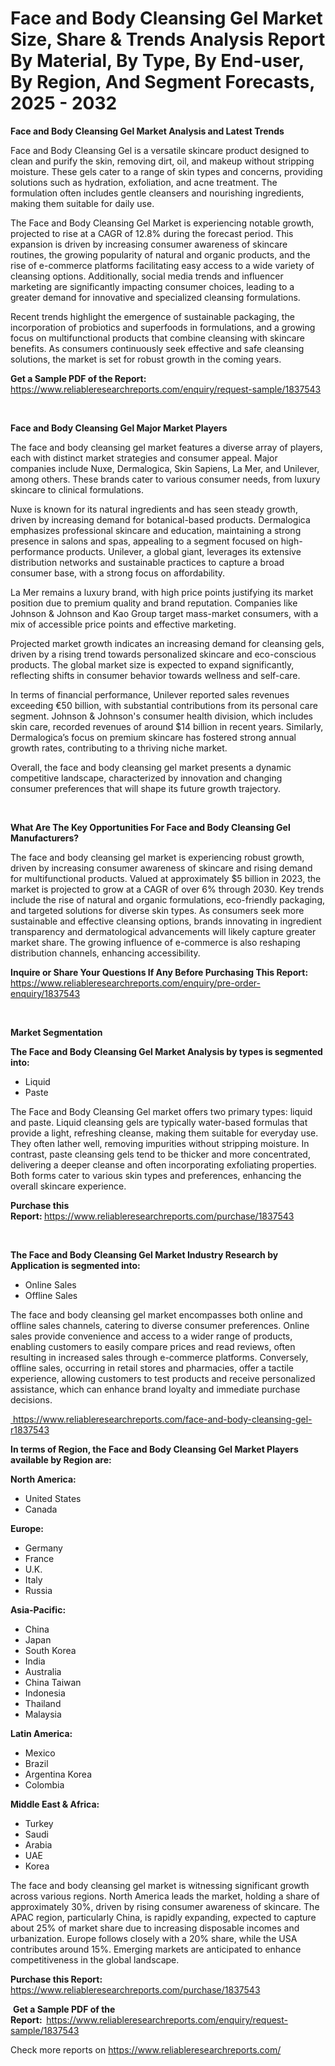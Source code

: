 <p><h1>Face and Body Cleansing Gel Market Size, Share & Trends Analysis Report By Material, By Type, By End-user, By Region, And Segment Forecasts, 2025 - 2032</h1></p><p><strong>Face and Body Cleansing Gel Market Analysis and Latest Trends</strong></p>
<p><p>Face and Body Cleansing Gel is a versatile skincare product designed to clean and purify the skin, removing dirt, oil, and makeup without stripping moisture. These gels cater to a range of skin types and concerns, providing solutions such as hydration, exfoliation, and acne treatment. The formulation often includes gentle cleansers and nourishing ingredients, making them suitable for daily use.</p><p>The Face and Body Cleansing Gel Market is experiencing notable growth, projected to rise at a CAGR of 12.8% during the forecast period. This expansion is driven by increasing consumer awareness of skincare routines, the growing popularity of natural and organic products, and the rise of e-commerce platforms facilitating easy access to a wide variety of cleansing options. Additionally, social media trends and influencer marketing are significantly impacting consumer choices, leading to a greater demand for innovative and specialized cleansing formulations.</p><p>Recent trends highlight the emergence of sustainable packaging, the incorporation of probiotics and superfoods in formulations, and a growing focus on multifunctional products that combine cleansing with skincare benefits. As consumers continuously seek effective and safe cleansing solutions, the market is set for robust growth in the coming years.</p></p>
<p><strong>Get a Sample PDF of the Report:&nbsp;</strong> <a href="https://www.reliableresearchreports.com/enquiry/request-sample/1837543?utm_campaign=2954&utm_medium=2&utm_source=Github&utm_content=ia&utm_term=05042025&utm_id=face-and-body-cleansing-gel">https://www.reliableresearchreports.com/enquiry/request-sample/1837543</a></p>
<p>&nbsp;</p>
<p><strong>Face and Body Cleansing Gel Major Market Players</strong></p>
<p><p>The face and body cleansing gel market features a diverse array of players, each with distinct market strategies and consumer appeal. Major companies include Nuxe, Dermalogica, Skin Sapiens, La Mer, and Unilever, among others. These brands cater to various consumer needs, from luxury skincare to clinical formulations.</p><p>Nuxe is known for its natural ingredients and has seen steady growth, driven by increasing demand for botanical-based products. Dermalogica emphasizes professional skincare and education, maintaining a strong presence in salons and spas, appealing to a segment focused on high-performance products. Unilever, a global giant, leverages its extensive distribution networks and sustainable practices to capture a broad consumer base, with a strong focus on affordability.</p><p>La Mer remains a luxury brand, with high price points justifying its market position due to premium quality and brand reputation. Companies like Johnson & Johnson and Kao Group target mass-market consumers, with a mix of accessible price points and effective marketing.</p><p>Projected market growth indicates an increasing demand for cleansing gels, driven by a rising trend towards personalized skincare and eco-conscious products. The global market size is expected to expand significantly, reflecting shifts in consumer behavior towards wellness and self-care.</p><p>In terms of financial performance, Unilever reported sales revenues exceeding €50 billion, with substantial contributions from its personal care segment. Johnson & Johnson's consumer health division, which includes skin care, recorded revenues of around $14 billion in recent years. Similarly, Dermalogica’s focus on premium skincare has fostered strong annual growth rates, contributing to a thriving niche market.</p><p>Overall, the face and body cleansing gel market presents a dynamic competitive landscape, characterized by innovation and changing consumer preferences that will shape its future growth trajectory.</p></p>
<p>&nbsp;</p>
<p><strong>What Are The Key Opportunities For Face and Body Cleansing Gel Manufacturers?</strong></p>
<p><p>The face and body cleansing gel market is experiencing robust growth, driven by increasing consumer awareness of skincare and rising demand for multifunctional products. Valued at approximately $5 billion in 2023, the market is projected to grow at a CAGR of over 6% through 2030. Key trends include the rise of natural and organic formulations, eco-friendly packaging, and targeted solutions for diverse skin types. As consumers seek more sustainable and effective cleansing options, brands innovating in ingredient transparency and dermatological advancements will likely capture greater market share. The growing influence of e-commerce is also reshaping distribution channels, enhancing accessibility.</p></p>
<p><strong>Inquire or Share Your Questions If Any Before Purchasing This Report:</strong> <a href="https://www.reliableresearchreports.com/enquiry/pre-order-enquiry/1837543?utm_campaign=2954&utm_medium=2&utm_source=Github&utm_content=ia&utm_term=05042025&utm_id=face-and-body-cleansing-gel">https://www.reliableresearchreports.com/enquiry/pre-order-enquiry/1837543</a></p>
<p>&nbsp;</p>
<p><strong>Market Segmentation</strong></p>
<p><strong>The Face and Body Cleansing Gel Market Analysis by types is segmented into:</strong></p>
<p><ul><li>Liquid</li><li>Paste</li></ul></p>
<p><p>The Face and Body Cleansing Gel market offers two primary types: liquid and paste. Liquid cleansing gels are typically water-based formulas that provide a light, refreshing cleanse, making them suitable for everyday use. They often lather well, removing impurities without stripping moisture. In contrast, paste cleansing gels tend to be thicker and more concentrated, delivering a deeper cleanse and often incorporating exfoliating properties. Both forms cater to various skin types and preferences, enhancing the overall skincare experience.</p></p>
<p><strong>Purchase this Report:&nbsp;</strong><a href="https://www.reliableresearchreports.com/purchase/1837543?utm_campaign=2954&utm_medium=2&utm_source=Github&utm_content=ia&utm_term=05042025&utm_id=face-and-body-cleansing-gel">https://www.reliableresearchreports.com/purchase/1837543</a></p>
<p>&nbsp;</p>
<p><strong>The Face and Body Cleansing Gel Market Industry Research by Application is segmented into:</strong></p>
<p><ul><li>Online Sales</li><li>Offline Sales</li></ul></p>
<p><p>The face and body cleansing gel market encompasses both online and offline sales channels, catering to diverse consumer preferences. Online sales provide convenience and access to a wider range of products, enabling customers to easily compare prices and read reviews, often resulting in increased sales through e-commerce platforms. Conversely, offline sales, occurring in retail stores and pharmacies, offer a tactile experience, allowing customers to test products and receive personalized assistance, which can enhance brand loyalty and immediate purchase decisions.</p></p>
<p><a href="https://www.reliableresearchreports.com/face-and-body-cleansing-gel-r1837543?utm_campaign=2954&utm_medium=2&utm_source=Github&utm_content=ia&utm_term=05042025&utm_id=face-and-body-cleansing-gel">&nbsp;https://www.reliableresearchreports.com/face-and-body-cleansing-gel-r1837543</a></p>
<p><strong>In terms of Region, the Face and Body Cleansing Gel Market Players available by Region are:</strong></p>
<p>
    <p> <strong> North America: </strong>
        <ul>
            <li>United States</li>
            <li>Canada</li>
        </ul>
        </p> 
    <p> <strong> Europe: </strong>
        <ul>
            <li>Germany</li>
            <li>France</li>
            <li>U.K.</li>
            <li>Italy</li>
            <li>Russia</li>
        </ul>
        </p> 
    <p> <strong> Asia-Pacific: </strong>
        <ul>
            <li>China</li>
            <li>Japan</li>
            <li>South Korea</li>
            <li>India</li>
            <li>Australia</li>
            <li>China Taiwan</li>
            <li>Indonesia</li>
            <li>Thailand</li>
            <li>Malaysia</li>
        </ul>
        </p> 
    <p> <strong> Latin America: </strong>
        <ul>
            <li>Mexico</li>
            <li>Brazil</li>
            <li>Argentina Korea</li>
            <li>Colombia</li>
        </ul>
        </p> 
    <p> <strong> Middle East & Africa: </strong>
        <ul>
            <li>Turkey</li>
            <li>Saudi</li>
            <li>Arabia</li>
            <li>UAE</li>
            <li>Korea</li>
        </ul>
    </p>
    </p>
<p><p>The face and body cleansing gel market is witnessing significant growth across various regions. North America leads the market, holding a share of approximately 30%, driven by rising consumer awareness of skincare. The APAC region, particularly China, is rapidly expanding, expected to capture about 25% of market share due to increasing disposable incomes and urbanization. Europe follows closely with a 20% share, while the USA contributes around 15%. Emerging markets are anticipated to enhance competitiveness in the global landscape.</p></p>
<p><strong>Purchase this Report: </strong><a href="https://www.reliableresearchreports.com/purchase/1837543?utm_campaign=2954&utm_medium=2&utm_source=Github&utm_content=ia&utm_term=05042025&utm_id=face-and-body-cleansing-gel">https://www.reliableresearchreports.com/purchase/1837543</a></p>
<p>&nbsp;<strong>Get a Sample PDF of the Report:&nbsp;&nbsp;</strong><a href="https://www.reliableresearchreports.com/enquiry/request-sample/1837543?utm_campaign=2954&utm_medium=2&utm_source=Github&utm_content=ia&utm_term=05042025&utm_id=face-and-body-cleansing-gel">https://www.reliableresearchreports.com/enquiry/request-sample/1837543</a></p>
<p><strong></strong></p>
<p>Check more reports on <a href="https://www.reliableresearchreports.com/?utm_campaign=2954&utm_medium=2&utm_source=Github&utm_content=ia&utm_term=05042025&utm_id=face-and-body-cleansing-gel">https://www.reliableresearchreports.com/</a></p>